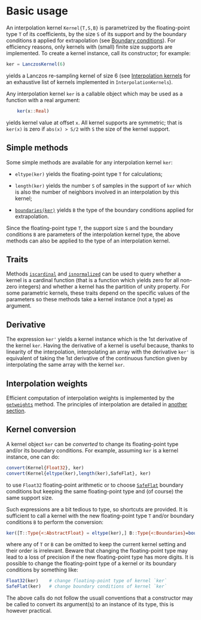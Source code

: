 # Basic usage

An interpolation kernel `Kernel{T,S,B}` is parametrized by the floating-point
type `T` of its coefficients, by the size `S` of its support and by the
boundary conditions `B` applied for extrapolation (see [Boundary
conditions](boundaries.md)).  For efficiency reasons, only kernels with (small)
finite size supports are implemented.  To create a kernel instance, call its
constructor; for example:

```julia
ker = LanczosKernel(6)
```

yields a Lanczos re-sampling kernel of size 6 (see [Interpolation
kernels](kernels.md) for an exhaustive list of kernels implemented in
`InterpolationKernels`).

Any interpolation kernel `ker` is a callable object which may be used as a
function with a real argument:

```julia
    ker(x::Real)
```

yields kernel value at offset `x`.  All kernel supports are symmetric; that is
`ker(x)` is zero if `abs(x) > S/2` with `S` the size of the kernel support.


## Simple methods

Some simple methods are available for any interpolation kernel `ker`:

- `eltype(ker)` yields the floating-point type `T` for calculations;

- `length(ker)` yields the number `S` of samples in the support of `ker` which
  is also the number of neighbors involved in an interpolation by this kernel;

- [`boundaries(ker)`](@ref) yields `B` the type of the boundary conditions
  applied for extrapolation.

Since the floating-point type `T`, the support size `S` and the boundary
conditions `B` are parameters of the interpolation kernel type, the above
methods can also be applied to the type of an interpolation kernel.


## Traits

Methods [`iscardinal`](@ref) and [`isnormalized`](@ref) can be used to query
whether a kernel is a cardinal function (that is a function which yields zero
for all non-zero integers) and whether a kernel has the partition of unity
property.  For some parametric kernels, these traits depend on the specific
values of the parameters so these methods take a kernel instance (not a type)
as argument.


## Derivative

The expression `ker'` yields a kernel instance which is the 1st derivative of
the kernel `ker`.  Having the derivative of a kernel is useful because, thanks
to linearity of the interpolation, interpolating an array with the derivative
`ker'` is equivalent of taking the 1st derivative of the continuous function
given by interpolating the same array with the kernel `ker`.


## Interpolation weights

Efficient computation of interpolation weights is implemented by the
[`getweights`](@ref) method.  The principles of interpolation are detailed in
[another section](interpolation.md).


## Kernel conversion

A kernel object `ker` can be *converted* to change its floating-point type
and/or its boundary conditions.  For example, assuming `ker` is a kernel
instance, one can do:

```julia
convert(Kernel{Float32}, ker)
convert(Kernel{eltype(ker),length(ker),SafeFlat}, ker)
```

to use `Float32` floating-point arithmetic or to choose [`SafeFlat`](@ref)
boundary conditions but keeping the same floating-point type and (of course)
the same support size.

Such expressions are a bit tedious to type, so shortcuts are provided.  It is
sufficient to call a kernel with the new floating-point type `T` and/or boundary
conditions `B` to perform the conversion:

```julia
ker([T::Type{<:AbstractFloat} = eltype(ker),] B::Type{<:Boundaries}=boundaries(ker))
```

where any of `T` or `B` can be omitted to keep the current kernel setting and
their order is irrelevant.  Beware that changing the floating-point type may
lead to a loss of precision if the new floating-point type has more digits.  It
is possible to change the floating-point type of a kernel or its boundary
conditions by something like:

```julia
Float32(ker)    # change floating-point type of kernel `ker`
SafeFlat(ker)   # change boundary conditions of kernel `ker`
```

The above calls do not follow the usuall conventions that a constructor may be
called to convert its argument(s) to an instance of its type, this is however
practical.

